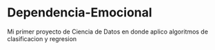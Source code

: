 # Dependencia-Emocional
Mi primer proyecto de Ciencia de Datos en donde aplico algoritmos de clasificacion y regresion
